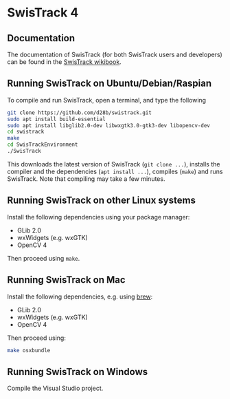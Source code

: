 # SwisTrack 4

## Documentation

The documentation of SwisTrack (for both SwisTrack users and developers) can be found in the [SwisTrack wikibook](http://en.wikibooks.org/wiki/Swistrack).

## Running SwisTrack on Ubuntu/Debian/Raspian

To compile and run SwisTrack, open a terminal, and type the following

```sh
git clone https://github.com/d28b/swistrack.git
sudo apt install build-essential
sudo apt install libglib2.0-dev libwxgtk3.0-gtk3-dev libopencv-dev
cd swistrack
make
cd SwisTrackEnvironment
./SwisTrack
```

This downloads the latest version of SwisTrack (`git clone ...`), installs the compiler and the dependencies (`apt install ...`), compiles (`make`) and runs SwisTrack. Note that compiling may take a few minutes.

## Running SwisTrack on other Linux systems

Install the following dependencies using your package manager:

- GLib 2.0
- wxWidgets (e.g. wxGTK)
- OpenCV 4

Then proceed using `make`.

## Running SwisTrack on Mac

Install the following dependencies, e.g. using [brew](https://brew.sh):

- GLib 2.0
- wxWidgets (e.g. wxGTK)
- OpenCV 4

Then proceed using:

```sh
make osxbundle
```

## Running SwisTrack on Windows

Compile the Visual Studio project.
